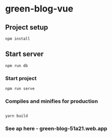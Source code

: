 # green-blog-vue

## Project setup

```
npm install
```

## Start server

```
npm run db

```

### Start project

```
npm run serve

```

### Compiles and minifies for production

```

yarn build

```
### See ap here - green-blog-51a21.web.app
```

```

